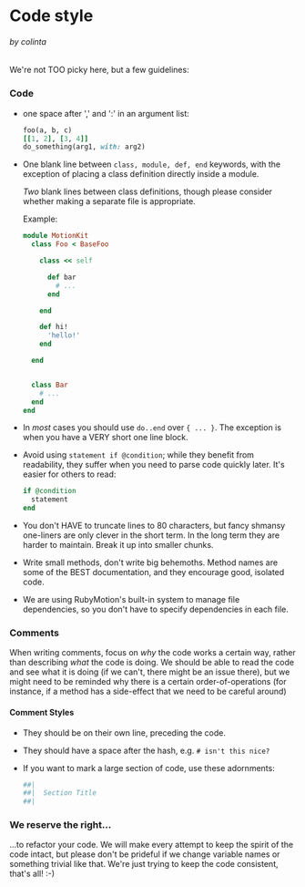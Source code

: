 # Code style
###### by colinta

We're not TOO picky here, but a few guidelines:

### Code

- one space after ',' and ':' in an argument list:

  ```ruby
  foo(a, b, c)
  [[1, 2], [3, 4]]
  do_something(arg1, with: arg2)
  ```

- One blank line between `class, module, def, end` keywords, with the exception
  of placing a class definition directly inside a module.

  *Two* blank lines between class definitions, though please consider whether
  making a separate file is appropriate.

  Example:
  ```ruby
  module MotionKit
    class Foo < BaseFoo

      class << self

        def bar
          # ...
        end

      end

      def hi!
        'hello!'
      end

    end


    class Bar
      # ...
    end
  end
  ```
- In *most* cases you should use `do..end` over `{ ... }`.  The exception is
  when you have a VERY short one line block.
- Avoid using `statement if @condition`; while they benefit from readability,
  they suffer when you need to parse code quickly later. It's easier for others
  to read:
  ```ruby
  if @condition
    statement
  end
  ```
- You don't HAVE to truncate lines to 80 characters, but fancy shmansy
  one-liners are only clever in the short term. In the long term they are harder
  to maintain. Break it up into smaller chunks.
- Write small methods, don't write big behemoths. Method names are some of the
  BEST documentation, and they encourage good, isolated code.
- We are using RubyMotion's built-in system to manage file dependencies, 
  so you don't have to specify dependencies in each file.

### Comments

When writing comments, focus on *why* the code works a certain way, rather than
describing *what* the code is doing. We should be able to read the code and see
what it is doing (if we can't, there might be an issue there), but we might need
to be reminded why there is a certain order-of-operations (for instance, if a
method has a side-effect that we need to be careful around)

#### Comment Styles

- They should be on their own line, preceding the code.
- They should have a space after the hash, e.g. `# isn't this nice?`
- If you want to mark a large section of code, use these adornments:

  ```ruby
  ##|
  ##|  Section Title
  ##|
  ```

### We reserve the right...

...to refactor your code. We will make every attempt to keep the spirit of the
code intact, but please don't be prideful if we change variable names or
something trivial like that. We're just trying to keep the code consistent,
that's all! :-)
